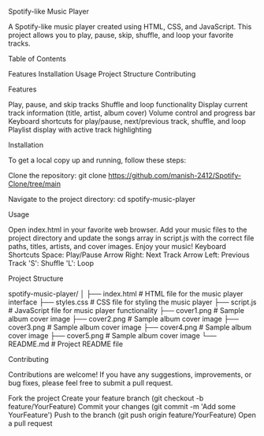 Spotify-like Music Player

A Spotify-like music player created using HTML, CSS, and JavaScript. This project allows you to play, pause, skip, shuffle, and loop your favorite tracks.

Table of Contents

Features
Installation
Usage
Project Structure
Contributing


Features

Play, pause, and skip tracks
Shuffle and loop functionality
Display current track information (title, artist, album cover)
Volume control and progress bar
Keyboard shortcuts for play/pause, next/previous track, shuffle, and loop
Playlist display with active track highlighting


Installation

To get a local copy up and running, follow these steps:

Clone the repository:
git clone https://github.com/manish-2412/Spotify-Clone/tree/main

Navigate to the project directory:
cd spotify-music-player


Usage

Open index.html in your favorite web browser.
Add your music files to the project directory and update the songs array in script.js with the correct file paths, titles, artists, and cover images.
Enjoy your music!
Keyboard Shortcuts
Space: Play/Pause
Arrow Right: Next Track
Arrow Left: Previous Track
'S': Shuffle
'L': Loop



Project Structure


spotify-music-player/
│
├── index.html         # HTML file for the music player interface
├── styles.css         # CSS file for styling the music player
├── script.js          # JavaScript file for music player functionality
├── cover1.png         # Sample album cover image
├── cover2.png         # Sample album cover image
├── cover3.png         # Sample album cover image
├── cover4.png         # Sample album cover image
├── cover5.png         # Sample album cover image
└── README.md          # Project README file


Contributing

Contributions are welcome! If you have any suggestions, improvements, or bug fixes, please feel free to submit a pull request.

Fork the project
Create your feature branch (git checkout -b feature/YourFeature)
Commit your changes (git commit -m 'Add some YourFeature')
Push to the branch (git push origin feature/YourFeature)
Open a pull request
